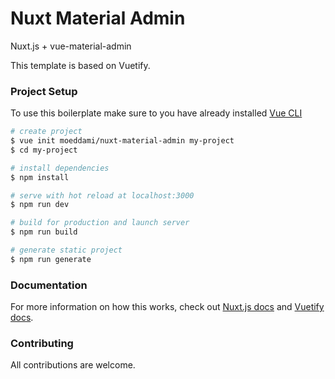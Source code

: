 
# Nuxt Material Admin

Nuxt.js + vue-material-admin

This template is based on Vuetify.

### Project Setup

To use this boilerplate make sure to you have already installed [Vue CLI](https://www.npmjs.com/package/@vue/cli)

```bash
# create project
$ vue init moeddami/nuxt-material-admin my-project
$ cd my-project

# install dependencies
$ npm install

# serve with hot reload at localhost:3000
$ npm run dev

# build for production and launch server
$ npm run build

# generate static project
$ npm run generate
```

### Documentation

For more information on how this works, check out [Nuxt.js docs](https://nuxtjs.org) and [Vuetify docs](https://vuetifyjs.com/en/getting-started/quick-start).


### Contributing

All contributions are welcome.

